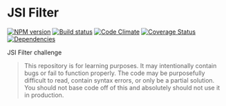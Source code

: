 # JSI Filter

[![NPM version][npm-image]][npm-url] [![Build status][travis-image]][travis-url] [![Code Climate][codeclimate-image]][codeclimate-url] [![Coverage Status][coverage-image]][coverage-url] [![Dependencies][david-image]][david-url]

JSI Filter challenge

> This repository is for learning purposes. It may intentionally contain bugs or
fail to function properly. The code may be purposefully difficult to read,
contain syntax errors, or only be a partial solution. You should not base code
off of this and absolutely should not use it in production.

[travis-url]: http://travis-ci.org/wbyoung/jsi-filter
[travis-image]: https://secure.travis-ci.org/wbyoung/jsi-filter.png?branch=master
[npm-url]: https://npmjs.org/package/jsi-filter
[npm-image]: https://badge.fury.io/js/jsi-filter.png
[codeclimate-image]: https://codeclimate.com/github/wbyoung/jsi-filter.png
[codeclimate-url]: https://codeclimate.com/github/wbyoung/jsi-filter
[coverage-image]: https://coveralls.io/repos/wbyoung/jsi-filter/badge.png
[coverage-url]: https://coveralls.io/r/wbyoung/jsi-filter
[david-image]: https://david-dm.org/wbyoung/jsi-filter.png?theme=shields.io
[david-url]: https://david-dm.org/wbyoung/jsi-filter
